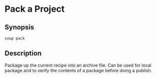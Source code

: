 # Pack a Project

## Synopsis

```
soup pack
```

## Description

Package up the current recipe into an archive file. Can be used for local package and to verify the contents of a package before doing a publish.
